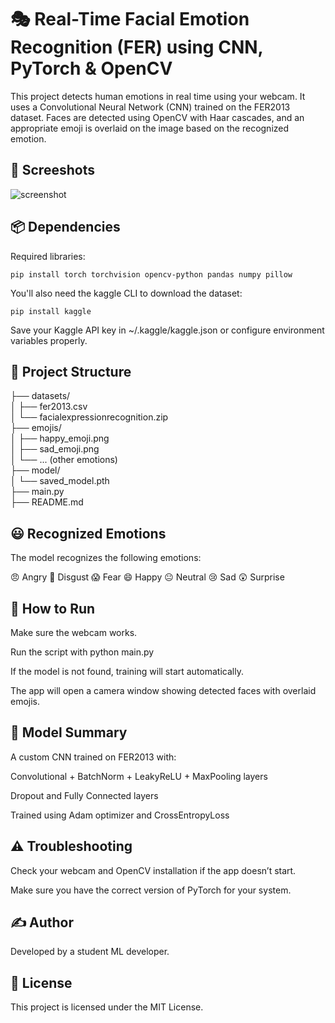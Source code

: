 # 🎭 Real-Time Facial Emotion Recognition (FER) using CNN, PyTorch & OpenCV
This project detects human emotions in real time using your webcam. It uses a Convolutional Neural Network (CNN) trained on the FER2013 dataset. Faces are detected using OpenCV with Haar cascades, and an appropriate emoji is overlaid on the image based on the recognized emotion.

## 📸 Screeshots
![screenshot](https://github.com/user-attachments/assets/8809747b-96bc-466b-8f51-9e0f0d4b3cba)

## 📦 Dependencies
Required libraries:

```
pip install torch torchvision opencv-python pandas numpy pillow
```
You'll also need the kaggle CLI to download the dataset:
```
pip install kaggle
```
Save your Kaggle API key in ~/.kaggle/kaggle.json or configure environment variables properly.

## 📁 Project Structure  
├── datasets/  
│   ├── fer2013.csv  
│   └── facialexpressionrecognition.zip  
├── emojis/  
│   ├── happy_emoji.png  
│   ├── sad_emoji.png  
│   └── ... (other emotions)  
├── model/  
│   └── saved_model.pth  
├── main.py  
├── README.md  


## 😃 Recognized Emotions
The model recognizes the following emotions:

😠 Angry
🤢 Disgust
😱 Fear
😄 Happy
😐 Neutral
😢 Sad
😲 Surprise

## 🚀 How to Run
Make sure the webcam works.

Run the script with python main.py

If the model is not found, training will start automatically.

The app will open a camera window showing detected faces with overlaid emojis.

## 🧠 Model Summary
A custom CNN trained on FER2013 with:

Convolutional + BatchNorm + LeakyReLU + MaxPooling layers

Dropout and Fully Connected layers

Trained using Adam optimizer and CrossEntropyLoss

## ⚠️ Troubleshooting
Check your webcam and OpenCV installation if the app doesn’t start.

Make sure you have the correct version of PyTorch for your system.

## ✍️ Author
Developed by a student ML developer.

## 📄 License
This project is licensed under the MIT License.
